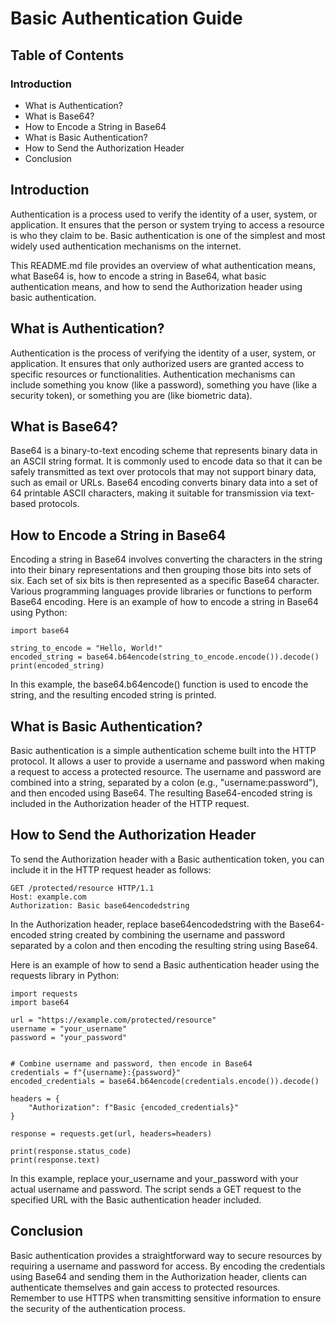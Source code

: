 # Basic Authentication Guide

## Table of Contents
### Introduction
- What is Authentication?
- What is Base64?
- How to Encode a String in Base64
- What is Basic Authentication?
- How to Send the Authorization Header
- Conclusion

## Introduction
Authentication is a process used to verify the identity of a user, system, or application. It ensures that the person or system trying to access a resource is who they claim to be. Basic authentication is one of the simplest and most widely used authentication mechanisms on the internet.

This README.md file provides an overview of what authentication means, what Base64 is, how to encode a string in Base64, what basic authentication means, and how to send the Authorization header using basic authentication.

## What is Authentication?
Authentication is the process of verifying the identity of a user, system, or application. It ensures that only authorized users are granted access to specific resources or functionalities. Authentication mechanisms can include something you know (like a password), something you have (like a security token), or something you are (like biometric data).

## What is Base64?
Base64 is a binary-to-text encoding scheme that represents binary data in an ASCII string format. It is commonly used to encode data so that it can be safely transmitted as text over protocols that may not support binary data, such as email or URLs. Base64 encoding converts binary data into a set of 64 printable ASCII characters, making it suitable for transmission via text-based protocols.

## How to Encode a String in Base64
Encoding a string in Base64 involves converting the characters in the string into their binary representations and then grouping those bits into sets of six. Each set of six bits is then represented as a specific Base64 character. Various programming languages provide libraries or functions to perform Base64 encoding. Here is an example of how to encode a string in Base64 using Python:

```
import base64

string_to_encode = "Hello, World!"
encoded_string = base64.b64encode(string_to_encode.encode()).decode()
print(encoded_string)
```
In this example, the base64.b64encode() function is used to encode the string, and the resulting encoded string is printed.

## What is Basic Authentication?
Basic authentication is a simple authentication scheme built into the HTTP protocol. It allows a user to provide a username and password when making a request to access a protected resource. The username and password are combined into a string, separated by a colon (e.g., "username:password"), and then encoded using Base64. The resulting Base64-encoded string is included in the Authorization header of the HTTP request.

## How to Send the Authorization Header
To send the Authorization header with a Basic authentication token, you can include it in the HTTP request header as follows:

```
GET /protected/resource HTTP/1.1
Host: example.com
Authorization: Basic base64encodedstring
```

In the Authorization header, replace base64encodedstring with the Base64-encoded string created by combining the username and password separated by a colon and then encoding the resulting string using Base64.

Here is an example of how to send a Basic authentication header using the requests library in Python:

```
import requests
import base64

url = "https://example.com/protected/resource"
username = "your_username"
password = "your_password"


# Combine username and password, then encode in Base64
credentials = f"{username}:{password}"
encoded_credentials = base64.b64encode(credentials.encode()).decode()

headers = {
    "Authorization": f"Basic {encoded_credentials}"
}

response = requests.get(url, headers=headers)

print(response.status_code)
print(response.text)
```

In this example, replace your_username and your_password with your actual username and password. The script sends a GET request to the specified URL with the Basic authentication header included.

## Conclusion
Basic authentication provides a straightforward way to secure resources by requiring a username and password for access. By encoding the credentials using Base64 and sending them in the Authorization header, clients can authenticate themselves and gain access to protected resources. Remember to use HTTPS when transmitting sensitive information to ensure the security of the authentication process.






